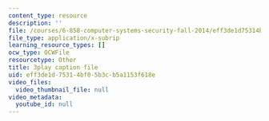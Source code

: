 ```yaml
---
content_type: resource
description: ''
file: /courses/6-858-computer-systems-security-fall-2014/eff3de1d75314bf05b3cb5a1153f618e_r4KjHEgg9Wg.srt
file_type: application/x-subrip
learning_resource_types: []
ocw_type: OCWFile
resourcetype: Other
title: 3play caption file
uid: eff3de1d-7531-4bf0-5b3c-b5a1153f618e
video_files:
  video_thumbnail_file: null
video_metadata:
  youtube_id: null
---
```

